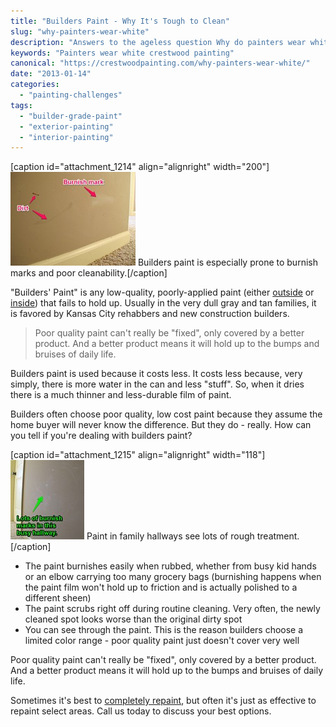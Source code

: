 ```yaml
---
title: "Builders Paint - Why It's Tough to Clean"
slug: "why-painters-wear-white"
description: "Answers to the ageless question Why do painters wear white?"
keywords: "Painters wear white crestwood painting"
canonical: "https://crestwoodpainting.com/why-painters-wear-white/"
date: "2013-01-14"
categories:
  - "painting-challenges"
tags:
  - "builder-grade-paint"
  - "exterior-painting"
  - "interior-painting"
---
```


\[caption id="attachment\_1214" align="alignright" width="200"\]![burnish builders paint Kansas City](images/Burnish-labeled_opt.jpg "Wall with Builders Paint") Builders paint is especially prone to burnish marks and poor cleanability.\[/caption\]

"Builders' Paint" is any low-quality, poorly-applied paint (either [outside](https://crestwoodpainting.com/exterior-paint-new-homes/) or [inside](https://crestwoodpainting.com/interior-painter-kansas-city/)) that fails to hold up. Usually in the very dull gray and tan families, it is favored by Kansas City rehabbers and new construction builders.

> Poor quality paint can't really be "fixed", only covered by a better product. And a better product means it will hold up to the bumps and bruises of daily life.

Builders paint is used because it costs less. It costs less because, very simply, there is more water in the can and less "stuff". So, when it dries there is a much thinner and less-durable film of paint.

Builders often choose poor quality, low cost paint because they assume the home buyer will never know the difference. But they do - really. How can you tell if you're dealing with builders paint?

\[caption id="attachment\_1215" align="alignright" width="118"\][![burnish marks paint kansas city crestwood painting](images/Burnish-II-labeled_opt.jpg "Wall With Builders Paint and Burnish Marks")](https://crestwoodpainting.com/cwp/wp-content/uploads/2012/12/Burnish-II-labeled_opt.jpg) Paint in family hallways see lots of rough treatment.\[/caption\]

- The paint burnishes easily when rubbed, whether from busy kid hands or an elbow carrying too many grocery bags (burnishing happens when the paint film won't hold up to friction and is actually polished to a different sheen)
- The paint scrubs right off during routine cleaning. Very often, the newly cleaned spot looks worse than the original dirty spot
- You can see through the paint. This is the reason builders choose a limited color range - poor quality paint just doesn't cover very well

Poor quality paint can't really be "fixed", only covered by a better product. And a better product means it will hold up to the bumps and bruises of daily life.

Sometimes it's best to [completely repaint](https://crestwoodpainting.com/interior-painter-kansas-city/), but often it's just as effective to repaint select areas. Call us today to discuss your best options.
